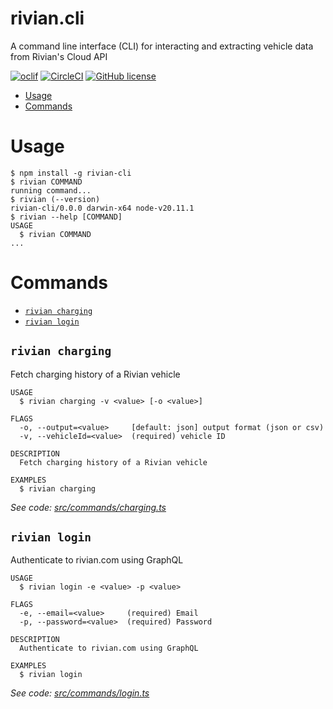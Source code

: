 rivian.cli
=================

A command line interface (CLI) for interacting and extracting vehicle data from Rivian's Cloud API

[![oclif](https://img.shields.io/badge/cli-oclif-brightgreen.svg)](https://oclif.io)
[![CircleCI](https://circleci.com/gh/oclif/hello-world/tree/main.svg?style=shield)](https://circleci.com/gh/oclif/hello-world/tree/main)
[![GitHub license](https://img.shields.io/github/license/oclif/hello-world)](https://github.com/oclif/hello-world/blob/main/LICENSE)

<!-- toc -->
* [Usage](#usage)
* [Commands](#commands)
<!-- tocstop -->
# Usage
<!-- usage -->
```sh-session
$ npm install -g rivian-cli
$ rivian COMMAND
running command...
$ rivian (--version)
rivian-cli/0.0.0 darwin-x64 node-v20.11.1
$ rivian --help [COMMAND]
USAGE
  $ rivian COMMAND
...
```
<!-- usagestop -->
# Commands
<!-- commands -->
* [`rivian charging`](#rivian-charging)
* [`rivian login`](#rivian-login)

## `rivian charging`

Fetch charging history of a Rivian vehicle

```
USAGE
  $ rivian charging -v <value> [-o <value>]

FLAGS
  -o, --output=<value>     [default: json] output format (json or csv)
  -v, --vehicleId=<value>  (required) vehicle ID

DESCRIPTION
  Fetch charging history of a Rivian vehicle

EXAMPLES
  $ rivian charging
```

_See code: [src/commands/charging.ts](https://github.com/tmack8001/rivian-cli/blob/v0.0.0/src/commands/charging.ts)_

## `rivian login`

Authenticate to rivian.com using GraphQL

```
USAGE
  $ rivian login -e <value> -p <value>

FLAGS
  -e, --email=<value>     (required) Email
  -p, --password=<value>  (required) Password

DESCRIPTION
  Authenticate to rivian.com using GraphQL

EXAMPLES
  $ rivian login
```

_See code: [src/commands/login.ts](https://github.com/tmack8001/rivian-cli/blob/v0.0.0/src/commands/login.ts)_
<!-- commandsstop -->
